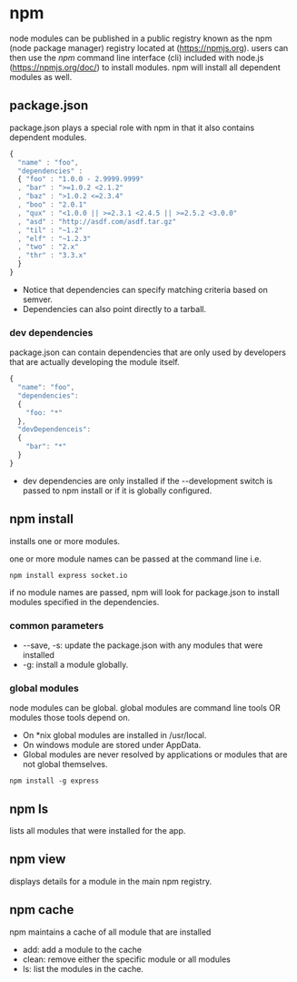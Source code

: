 # npm

node modules can be published in a public registry known as the npm (node package manager) registry located at (https://npmjs.org). users can then use the _npm_ command line interface (cli) included with node.js (https://npmjs.org/doc/) to install modules. npm will install all dependent modules as well.

## package.json
package.json plays a special role with npm in that it also contains dependent modules.

```javascript
{ 
  "name" : "foo",
  "dependencies" :
  { "foo" : "1.0.0 - 2.9999.9999"
  , "bar" : ">=1.0.2 <2.1.2"
  , "baz" : ">1.0.2 <=2.3.4"
  , "boo" : "2.0.1"
  , "qux" : "<1.0.0 || >=2.3.1 <2.4.5 || >=2.5.2 <3.0.0"
  , "asd" : "http://asdf.com/asdf.tar.gz"
  , "til" : "~1.2"
  , "elf" : "~1.2.3"
  , "two" : "2.x"
  , "thr" : "3.3.x"
  }
}
```
* Notice that dependencies can specify matching criteria based on semver.
* Dependencies can also point directly to a tarball.

### dev dependencies
package.json can contain dependencies that are only used by developers that are actually developing the module itself. 

```javascript
{
  "name": "foo",
  "dependencies": 
  {
    "foo: "*"
  },
  "devDependenceis":
  {
    "bar": "*"
  }
}
```
* dev dependencies are only installed if the --development switch is passed to npm install or if it is globally configured.

## npm install
installs one or more modules.

one or more module names can be passed at the command line i.e.

```text
npm install express socket.io
```

if no module names are passed, npm will look for package.json to install modules specified in the dependencies.

### common parameters
* --save, -s: update the package.json with any modules that were installed
* -g: install a module globally. 

### global modules
node modules can be global. global modules are command line tools OR modules those tools depend on. 
* On *nix global modules are installed in /usr/local. 
* On windows module are stored under AppData.
* Global modules are never resolved by applications or modules that are not global themselves.

```text
npm install -g express
```

## npm ls
lists all modules that were installed for the app.

## npm view <module>
displays details for a module in the main npm registry.

## npm cache
npm maintains a cache of all module that are installed
* add: add a module to the cache
* clean: remove either the specific module or all modules
* ls: list the modules in the cache.





